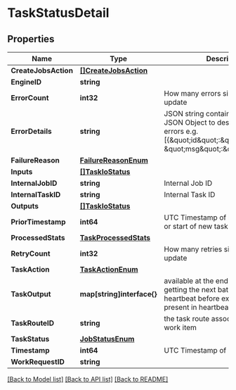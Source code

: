 # TaskStatusDetail

## Properties

Name | Type | Description | Notes
------------ | ------------- | ------------- | -------------
**CreateJobsAction** | [**[]CreateJobsAction**](CreateJobsAction.md) |  | [optional] 
**EngineID** | **string** |  | [optional] 
**ErrorCount** | **int32** | How many errors since last error update | [optional] 
**ErrorDetails** | **string** | JSON string containing an array of JSON Object to describe indvidiual errors e.g. [{\&quot;id\&quot;:\&quot;xxx\&quot;, \&quot;msg\&quot;:\&quot;xxx\&quot;},..] | [optional] 
**FailureReason** | [**FailureReasonEnum**](FailureReasonEnum.md) |  | [optional] 
**Inputs** | [**[]TaskIoStatus**](TaskIOStatus.md) |  | [optional] 
**InternalJobID** | **string** | Internal Job ID | [optional] 
**InternalTaskID** | **string** | Internal Task ID | [optional] 
**Outputs** | [**[]TaskIoStatus**](TaskIOStatus.md) |  | [optional] 
**PriorTimestamp** | **int64** | UTC Timestamp of last status update or start of new task | [optional] 
**ProcessedStats** | [**TaskProcessedStats**](TaskProcessedStats.md) |  | [optional] 
**RetryCount** | **int32** | How many retries since last status update | [optional] 
**TaskAction** | [**TaskActionEnum**](TaskActionEnum.md) |  | [optional] 
**TaskOutput** | **map[string]interface{}** | available at the end of a batch, when getting the next batch to work, or last heartbeat before exiting. May not present in heartbeat update | [optional] 
**TaskRouteID** | **string** | the task route associated with this work item | [optional] 
**TaskStatus** | [**JobStatusEnum**](JobStatusEnum.md) |  | [optional] 
**Timestamp** | **int64** | UTC Timestamp of NOW() | [optional] 
**WorkRequestID** | **string** |  | [optional] 

[[Back to Model list]](../README.md#documentation-for-models) [[Back to API list]](../README.md#documentation-for-api-endpoints) [[Back to README]](../README.md)


